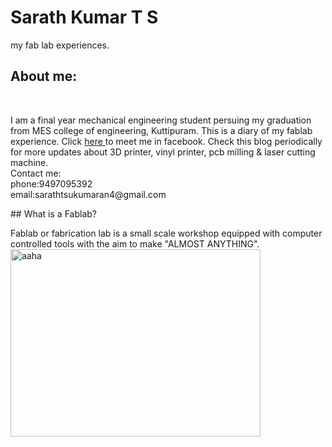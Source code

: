 # Sarath Kumar T S
my fab lab experiences.
<br>
## About me:
<br>
<p>
I am a final year mechanical engineering student persuing my graduation from MES college of engineering, Kuttipuram.
This is a diary of my fablab experience. Click <a href="https://www.facebook.com/sarath.roddick"> here </a> to meet me in facebook.
Check this blog periodically for more updates about 3D printer, vinyl printer, pcb milling & laser cutting machine.<br> Contact me:<br> phone:9497095392<br>email:sarathtsukumaran4@gmail.com
  <br> </p>
## What is a Fablab?
<p>Fablab or fabrication lab is a small scale workshop equipped with computer controlled tools with the aim to make "ALMOST ANYTHING".
<img src="https://drive.google.com/file/d/0B3oNw084HXxLUjFKdmZJb1l6Q2s/view?usp=sharing" alt="aaha" height="300" width="400">

